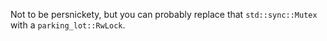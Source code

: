 Not to be persnickety, but you can probably replace that `std::sync::Mutex` with a `parking_lot::RwLock`.
